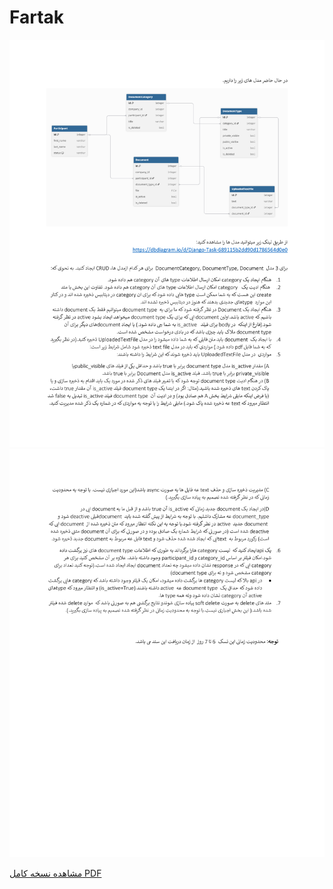# Fartak
![پیش‌نمایش PDF](/DjangoTaskV1//docs/django_task_v1_1.png)
![پیش‌نمایش PDF](/DjangoTaskV1//docs/django_task_v1_2.png)

[مشاهده نسخه کامل PDF](/DjangoTaskV1//docs/django_task_v1.pdf)
